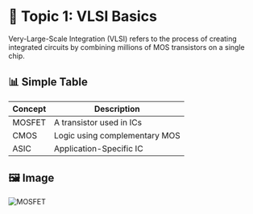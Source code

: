 # 🧠 Topic 1: VLSI Basics

Very-Large-Scale Integration (VLSI) refers to the process of creating integrated circuits by combining millions of MOS transistors on a single chip.

## 📊 Simple Table

| Concept | Description |
|--------|-------------|
| MOSFET | A transistor used in ICs |
| CMOS   | Logic using complementary MOS |
| ASIC   | Application-Specific IC |

## 🖼️ Image

![MOSFET](https://upload.wikimedia.org/wikipedia/commons/6/6a/N-Ch-MOSFET_cross-section-en.svg)
